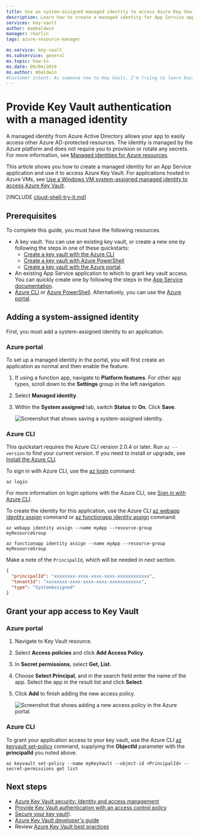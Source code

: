 ```yaml
---
title: Use an system-assigned managed identity to access Azure Key Vault
description: Learn how to create a managed identity for App Service applications and how to use it to access Azure Key Vault
services: key-vault
author: msmbaldwin
manager: rkarlin
tags: azure-resource-manager

ms.service: key-vault
ms.subservice: general
ms.topic: how-to
ms.date: 09/04/2019
ms.author: mbaldwin
#Customer intent: As someone new to Key Vault, I'm trying to learn basic concepts that can help me understand Key Vault documentation.
---
```

# Provide Key Vault authentication with a managed identity

A managed identity from Azure Active Directory allows your app to easily access other Azure AD-protected resources. The identity is managed by the Azure platform and does not require you to provision or rotate any secrets. For more information, see [Managed identities for Azure resources](../../active-directory/managed-identities-azure-resources/overview.md). 

This article shows you how to create a managed identity for an App Service application and use it to access Azure Key Vault. For applications hosted in Azure VMs, see [Use a Windows VM system-assigned managed identity to access Azure Key Vault](../../active-directory/managed-identities-azure-resources/tutorial-windows-vm-access-nonaad.md).


[!INCLUDE [cloud-shell-try-it.md](../../../includes/cloud-shell-try-it.md)]

## Prerequisites 

To complete this guide, you must have the following resources. 

- A key vault. You can use an existing key vault, or create a new one by following the steps in one of these quickstarts:
   - [Create a key vault with the Azure CLI](../secrets/quick-create-cli.md)
   - [Create a key vault with Azure PowerShell](../secrets/quick-create-powershell.md)
   - [Create a key vault with the Azure portal](../secrets/quick-create-portal.md).
- An existing App Service application to which to grant key vault access. You can quickly create one by following the steps in the [App Service documentation](../../app-service/overview.md).
- [Azure CLI](/cli/azure/install-azure-cli?view=azure-cli-latest) or [Azure PowerShell](/powershell/azure/). Alternatively, you can use the [Azure portal](https://portal.azure.com).


## Adding a system-assigned identity 

First, you must add a system-assigned identity to an application. 
 
### Azure portal 

To set up a managed identity in the portal, you will first create an application as normal and then enable the feature. 

1. If using a function app, navigate to **Platform features**. For other app types, scroll down to the **Settings** group in the left navigation. 

1. Select **Managed identity**. 

1. Within the **System assigned** tab, switch **Status** to **On**. Click **Save**. 

   ![Screenshot that shows saving a system-assigned identity.](../media/managed-identity-system-assigned.png)

### Azure CLI

This quickstart requires the Azure CLI version 2.0.4 or later. Run `az --version` to find your current version. If you need to install or upgrade, see [Install the Azure CLI](/cli/azure/install-azure-cli?view=azure-cli-latest). 

To sign in with Azure CLI, use the [az login](/cli/azure/reference-index?view=azure-cli-latest#az-login) command:

```azurecli-interactive
az login
```

For more information on login options with the Azure CLI, see [Sign in with Azure CLI](/cli/azure/authenticate-azure-cli?view=azure-cli-latest). 

To create the identity for this application, use the Azure CLI [az webapp identity assign](/cli/azure/webapp/identity?view=azure-cli-latest#az-webapp-identity-assign) command or [az functionapp identity assign](/cli/azure/functionapp/identity?view=azure-cli-latest#az-functionapp-identity-assign) command:


```azurecli-interactive
az webapp identity assign --name myApp --resource-group myResourceGroup
```

```azurecli-interactive
az functionapp identity assign --name myApp --resource-group myResourceGroup
```

Make a note of the `PrincipalId`, which will be needed in next section.

```json
{
  "principalId": "xxxxxxxx-xxxx-xxxx-xxxx-xxxxxxxxxxxx",
  "tenantId": "xxxxxxxx-xxxx-xxxx-xxxx-xxxxxxxxxxxx",
  "type": "SystemAssigned"
}
```
## Grant your app access to Key Vault 

### Azure portal

1.	Navigate to Key Vault resource. 

1.	Select **Access policies** and click **Add Access Policy**. 

1.	In **Secret permissions**, select **Get, List**. 

1.	Choose **Select Principal**, and in the search field enter the name of the app.  Select the app in the result list and click **Select**. 

1.	Click **Add** to finish adding the new access policy.

	![Screenshot that shows adding a new access policy in the Azure portal.](../media/managed-identity-access-policy.png)

### Azure CLI

To grant your application access to your key vault, use the Azure CLI [az keyvault set-policy](/cli/azure/keyvault?view=azure-cli-latest#az-keyvault-set-policy) command, supplying the **ObjectId** parameter with the **principalId** you noted above.

```azurecli-interactive
az keyvault set-policy --name myKeyVault --object-id <PrincipalId> --secret-permissions get list 
```

## Next steps

- [Azure Key Vault security: Identity and access management](overview-security.md#identity-and-access-management)
- [Provide Key Vault authentication with an access control policy](group-permissions-for-apps.md)
- [Secure your key vault](secure-your-key-vault.md)).
- [Azure Key Vault developer's guide](developers-guide.md)
- Review [Azure Key Vault best practices](best-practices.md)